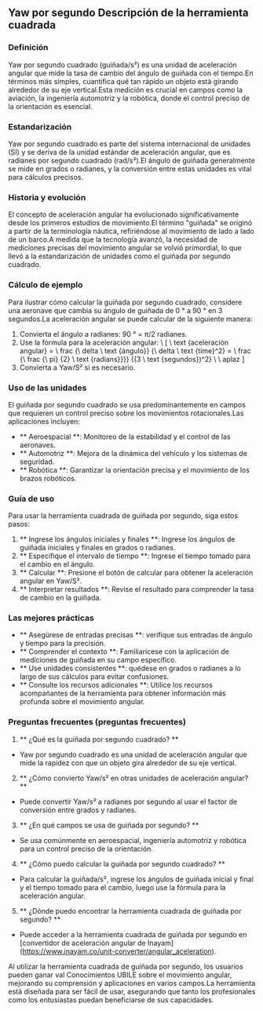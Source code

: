 ## Yaw por segundo Descripción de la herramienta cuadrada

### Definición
Yaw por segundo cuadrado (guiñada/s²) es una unidad de aceleración angular que mide la tasa de cambio del ángulo de guiñada con el tiempo.En términos más simples, cuantifica qué tan rápido un objeto está girando alrededor de su eje vertical.Esta medición es crucial en campos como la aviación, la ingeniería automotriz y la robótica, donde el control preciso de la orientación es esencial.

### Estandarización
Yaw por segundo cuadrado es parte del sistema internacional de unidades (SI) y se deriva de la unidad estándar de aceleración angular, que es radianes por segundo cuadrado (rad/s²).El ángulo de guiñada generalmente se mide en grados o radianes, y la conversión entre estas unidades es vital para cálculos precisos.

### Historia y evolución
El concepto de aceleración angular ha evolucionado significativamente desde los primeros estudios de movimiento.El término "guiñada" se originó a partir de la terminología náutica, refiriéndose al movimiento de lado a lado de un barco.A medida que la tecnología avanzó, la necesidad de mediciones precisas del movimiento angular se volvió primordial, lo que llevó a la estandarización de unidades como el guiñada por segundo cuadrado.

### Cálculo de ejemplo
Para ilustrar cómo calcular la guiñada por segundo cuadrado, considere una aeronave que cambia su ángulo de guiñada de 0 ° a 90 ° en 3 segundos.La aceleración angular se puede calcular de la siguiente manera:

1. Convierta el ángulo a radianes: 90 ° = π/2 radianes.
2. Use la fórmula para la aceleración angular:
\ [
\ text {aceleración angular} = \ frac {\ delta \ text {ángulo}} {\ delta \ text {time}^2} = \ frac {\ frac {\ pi} {2} \ text {radians}}}} {(3 \ text {segundos})^2} \ \ aplaz
\]
3. Convierta a Yaw/S² si es necesario.

### Uso de las unidades
El guiñada por segundo cuadrado se usa predominantemente en campos que requieren un control preciso sobre los movimientos rotacionales.Las aplicaciones incluyen:

- ** Aeroespacial **: Monitoreo de la estabilidad y el control de las aeronaves.
- ** Automotriz **: Mejora de la dinámica del vehículo y los sistemas de seguridad.
- ** Robótica **: Garantizar la orientación precisa y el movimiento de los brazos robóticos.

### Guía de uso
Para usar la herramienta cuadrada de guiñada por segundo, siga estos pasos:

1. ** Ingrese los ángulos iniciales y finales **: Ingrese los ángulos de guiñada iniciales y finales en grados o radianes.
2. ** Especifique el intervalo de tiempo **: Ingrese el tiempo tomado para el cambio en el ángulo.
3. ** Calcular **: Presione el botón de calcular para obtener la aceleración angular en Yaw/S².
4. ** Interpretar resultados **: Revise el resultado para comprender la tasa de cambio en la guiñada.

### Las mejores prácticas
- ** Asegúrese de entradas precisas **: verifique sus entradas de ángulo y tiempo para la precisión.
- ** Comprender el contexto **: Familiarícese con la aplicación de mediciones de guiñada en su campo específico.
- ** Use unidades consistentes **: quédese en grados o radianes a lo largo de sus cálculos para evitar confusiones.
- ** Consulte los recursos adicionales **: Utilice los recursos acompañantes de la herramienta para obtener información más profunda sobre el movimiento angular.

### Preguntas frecuentes (preguntas frecuentes)

1. ** ¿Qué es la guiñada por segundo cuadrado? **
- Yaw por segundo cuadrado es una unidad de aceleración angular que mide la rapidez con que un objeto gira alrededor de su eje vertical.

2. ** ¿Cómo convierto Yaw/s² en otras unidades de aceleración angular? **
- Puede convertir Yaw/s² a radianes por segundo al usar el factor de conversión entre grados y radianes.

3. ** ¿En qué campos se usa de guiñada por segundo? **
- Se usa comúnmente en aeroespacial, ingeniería automotriz y robótica para un control preciso de la orientación.

4. ** ¿Cómo puedo calcular la guiñada por segundo cuadrado? **
- Para calcular la guiñada/s², ingrese los ángulos de guiñada inicial y final y el tiempo tomado para el cambio, luego use la fórmula para la aceleración angular.

5. ** ¿Dónde puedo encontrar la herramienta cuadrada de guiñada por segundo? **
- Puede acceder a la herramienta cuadrada de guiñada por segundo en [convertidor de aceleración angular de Inayam] (https://www.inayam.co/unit-converter/angular_aceleration).

Al utilizar la herramienta cuadrada de guiñada por segundo, los usuarios pueden ganar val Conocimientos UBILE sobre el movimiento angular, mejorando su comprensión y aplicaciones en varios campos.La herramienta está diseñada para ser fácil de usar, asegurando que tanto los profesionales como los entusiastas puedan beneficiarse de sus capacidades.